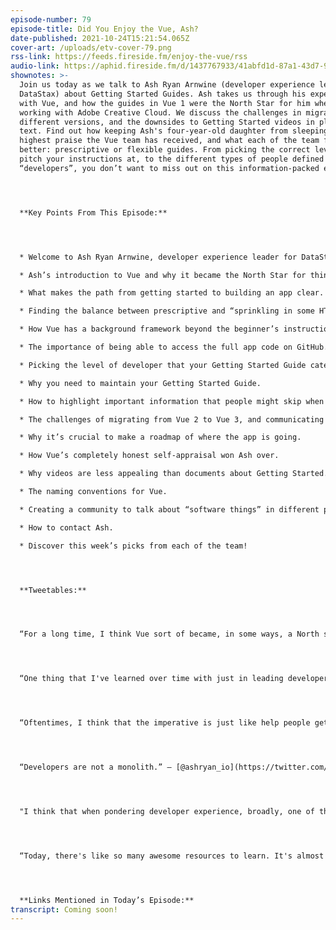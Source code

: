 ```yaml
---
episode-number: 79
episode-title: Did You Enjoy the Vue, Ash?
date-published: 2021-10-24T15:21:54.065Z
cover-art: /uploads/etv-cover-79.png
rss-link: https://feeds.fireside.fm/enjoy-the-vue/rss
audio-link: https://aphid.fireside.fm/d/1437767933/41abfd1d-87a1-43d7-94d9-7fda3a5120e1/bed6b6ce-420c-428c-b17d-423ee5faf5eb.mp3
shownotes: >-
  Join us today as we talk to Ash Ryan Arnwine (developer experience leader for
  DataStax) about Getting Started Guides. Ash takes us through his experience
  with Vue, and how the guides in Vue 1 were the North Star for him when he was
  working with Adobe Creative Cloud. We discuss the challenges in migrating from
  different versions, and the downsides to Getting Started videos in place of
  text. Find out how keeping Ash's four-year-old daughter from sleeping is the
  highest praise the Vue team has received, and what each of the team feels is
  better: prescriptive or flexible guides. From picking the correct level to
  pitch your instructions at, to the different types of people defined as
  “developers”, you don’t want to miss out on this information-packed episode!




  **Key Points From This Episode:**




  * Welcome to Ash Ryan Arnwine, developer experience leader for DataStax and previously, Adobe Creative Cloud.

  * Ash’s introduction to Vue and why it became the North Star for thinking about writing documentation. 

  * What makes the path from getting started to building an app clear. 

  * Finding the balance between prescriptive and “sprinkling in some HTML” in Vue. 

  * How Vue has a background framework beyond the beginner’s instructions.

  * The importance of being able to access the full app code on GitHub.

  * Picking the level of developer that your Getting Started Guide caters to (sometimes the middle-ground is the worst place to be).

  * Why you need to maintain your Getting Started Guide.

  * How to highlight important information that people might skip when reading the Getting Started Guide. 

  * The challenges of migrating from Vue 2 to Vue 3, and communicating it to users.

  * Why it’s crucial to make a roadmap of where the app is going.

  * How Vue’s completely honest self-appraisal won Ash over. 

  * Why videos are less appealing than documents about Getting Started. 

  * The naming conventions for Vue.

  * Creating a community to talk about “software things” in different places. 

  * How to contact Ash.

  * Discover this week’s picks from each of the team!




  **Tweetables:**




  “For a long time, I think Vue sort of became, in some ways, a North star for me personally, when thinking about documentation, and how do you orient somebody into a completely new technology.” — [@ashryan_io](https://twitter.com/ashryan_io?lang=en) \[0:02:12]




  “One thing that I've learned over time with just in leading developer relations and developer experience is that oftentimes, it's the sample code that turns into the most popular resource.” — [@ashryan_io](https://twitter.com/ashryan_io?lang=en) \[0:25:41]




  “Oftentimes, I think that the imperative is just like help people get started, help people get started, and we don't get a chance to step back and think, 'Okay, who are the people? What are they getting started doing?” — [@ashryan_io](https://twitter.com/ashryan_io?lang=en) \[0:29:59]




  “Developers are not a monolith.” — [@ashryan_io](https://twitter.com/ashryan_io?lang=en) \[0:33:44]




  "I think that when pondering developer experience, broadly, one of the things that is important to get to and be able to offer, but often isn't there at the very beginning is some sort of insight into the future, in terms of where things are going.” — [@ashryan_io](https://twitter.com/ashryan_io?lang=en) \[0:46:19]




  “Today, there's like so many awesome resources to learn. It's almost too much, right?” — [@ashryan_io](https://twitter.com/ashryan_io?lang=en) \[0:55:34]




  **Links Mentioned in Today’s Episode:**
transcript: Coming soon!
---
```

